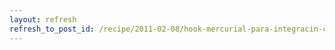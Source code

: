 ```yaml
---
layout: refresh
refresh_to_post_id: /recipe/2011-02-08/hook-mercurial-para-integracin-con-hudson.html
---
```

